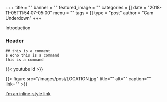 +++
title = ""
banner = ""
featured_image = ""
categories = []
date = "2018-11-05T11:54:07-05:00"
menu = ""
tags = []
type = "post"
author = "Cam Underdown"
+++

Introduction 

### Header 

```
## this is a comment
$ echo this is a command
this is a command

```

{{< youtube id >}}

{{< figure src="/images/post/LOCATION.jpg" title="" alt="" caption="" link="" >}}

[I'm an inline-style link](https://www.google.com)
